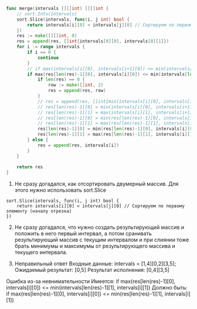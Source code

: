 ``` go
func merge(intervals [][]int) [][]int {
	// sort.Ints(intervals)
	sort.Slice(intervals, func(i, j int) bool {
		return intervals[i][0] < intervals[j][0] // Сортируем по первому элементу (началу отрезка)
	})
	res := make([][]int, 0)
	res = append(res, []int{intervals[0][0], intervals[0][1]})
	for i := range intervals {
		if i == 0 {
			continue
		}
		// if max(intervals[i][0], intervals[i+1][0]) <= min(intervals[i][1], intervals[i+1][1]) {
		if max(res[len(res)-1][0], intervals[i][0]) <= min(intervals[len(res)-1][1], intervals[i][1]) {
			if len(res) == 0 {
				row := make([]int, 2)
				res = append(res, row)
			}
			// res = append(res, []int{min(intervals[i][0], intervals[i+1][0]),  max(intervals[i][1], intervals[i+1][1])})
			// res[len(res)-1][0] = min(intervals[i][0], intervals[i+1][0]) 
			// res[len(res)-1][1] = max(intervals[i][1], intervals[i+1][1]) 
			// res[len(res)-1][0] = min(res[len(res)-1][0], intervals[i+1][0]) 
			// res[len(res)-1][1] = max(res[len(res)-1][1], intervals[i+1][1])
			res[len(res)-1][0] = min(res[len(res)-1][0], intervals[i][0]) 
			res[len(res)-1][1] = max(res[len(res)-1][1], intervals[i][1])  
		} else {
			res = append(res, intervals[i])
		}
	}
	
	return res
}
```

1) Не сразу догадался, как отсортировать двумерный массив. Для этого нужно использовать sort.Slice

```
sort.Slice(intervals, func(i, j int) bool {
    return intervals[i][0] < intervals[j][0] // Сортируем по первому элементу (началу отрезка)
})
```

2) Не сразу догадался, что нужно создать результирующий массив и положить в него первый интервал, а потом сранивать результирующий массив с текущим интервалом и при слиянии тоже брать минимумы и максимумы от результирующего массива и текущего интервала.

3) Неправильный ответ
Входные данные: intervals = [1,4][0,2][3,5];
Ожидаемый результат: [0,5]
Результат исполнения: [0,4][3,5]

Ошибка из-за невнимательности
Имеется:
if max(res[len(res)-1][0], intervals[i][0]) <= min(intervals[len(res)-1][1], intervals[i][1])
Должно быть:
if max(res[len(res)-1][0], intervals[i][0]) <= min(res[len(res)-1][1], intervals[i][1])
